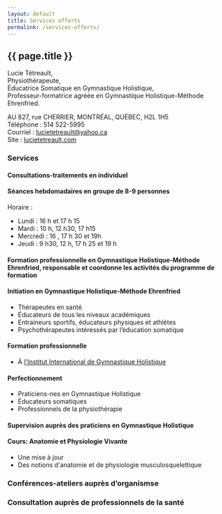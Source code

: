 ```yaml
---
layout: default
title: Services offerts
permalink: /services-offerts/
---
```


## {{ page.title }}

Lucie Tétreault,<br>
Physiothérapeute,<br>
Éducatrice Somatique en Gymnastique Holistique,<br>
Professeur-formatrice agréée en Gymnastique Holistique-Méthode Ehrenfried.

AU 827, rue CHERRIER, MONTRÉAL, QUÉBEC, H2L 1H5<br>
Téléphone : 514 522-5995<br>
Courriel : [lucietetreault@yahoo.ca](mailto:lucietetreault@yahoo.ca)<br>
Site : [lucietetreault.com](https://lucietetreault.com/)

### Services

#### Consultations-traitements en individuel

#### Séances hebdomadaires en groupe de 8-9 personnes

Horaire :

* Lundi : 16 h et 17 h 15
* Mardi : 10 h, 12 h30, 17 h15
* Mercredi : 16 , 17 h 30 et 19h
* Jeudi : 9 h30, 12 h, 17 h 25 et 19 h

#### Formation professionnelle en Gymnastique Holistique-Méthode Ehrenfried, responsable et coordonne les activités du programme de formation

#### Initiation en Gymnastique Holistique-Méthode Ehrenfried

* Thérapeutes en santé
* Éducateurs de tous les niveaux académiques
* Entraineurs sportifs, éducateurs physiques et athlètes
* Psychothérapeutes intéressés par l’éducation somatique

#### Formation professionnelle

* À [l'Institut International de Gymnastique Holistique](http://institutgh.com)

#### Perfectionnement

* Praticiens-nes en Gymnastique Holistique
* Éducateurs somatiques
* Professionnels de la physiothérapie

#### Supervision auprès des praticiens en Gymnastique Holistique

#### Cours: Anatomie et Physiologie Vivante

* Une mise à jour
* Des notions d'anatomie et de physiologie musculosquelettique

### Conférences-ateliers auprès d’organismse

### Consultation auprès de professionnels de la santé